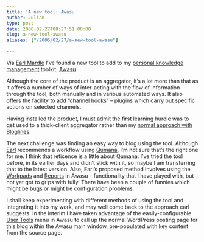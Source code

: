 ```yaml
---
title: 'A new tool: Awasu'
author: Julian
type: post
date: 2006-02-27T08:27:51+00:00
slug: a-new-tool-awasu 
aliases: ["/2006/02/27/a-new-tool-awasu"]

---
```

Via [Earl Mardle][1] I&#8217;ve found a new tool to add to my [personal knowledge management][2] toolkit: [Awasu][3]

Although the core of the product is an aggregator, it&#8217;s a lot more than that as it offers a number of ways of inter-acting with the flow of information through the tool, both manually and in various automated ways. It also offers the facility to add &#8220;[channel hooks][4]&#8221; &#8211; plugins which carry out specific actions on selected channels.

Having installed the product, I must admit the first learning hurdle was to get used to a thick-client aggregator rather than my [normal approach with Bloglines][5].

The next challenge was finding an easy way to blog using the tool. Although [Earl][1] recommends a workflow using [Qumana][6], I&#8217;m not sure that&#8217;s the right one for me. I think that reticence is a little about Qumana: I&#8217;ve tried the tool before, in its earlier days and didn&#8217;t stick with it, so maybe I am transferring that to the latest version. Also, Earl&#8217;s proposed method involves using the [Workpads][7] and [Reports][8] in Awasu &#8211; functionality that I have played with, but not yet got to grips with fully. There have been a couple of funnies which might be bugs or might be configuration problems. 

I shall keep experimenting with different methods of using the tool and integrating it into my work, and may well come back to the approach earl suggests. In the interim I have taken advantage of the easily-configurable [User Tools][9] menu in Awasu to call up the normal WordPress posting page for this blog within the Awasu main window, pre-populated with key content from the source page.

 [1]: https://www.kn.com.au/networks/2006/02/qumana_meta_blo.html
 [2]: https://www.gurteen.com/gurteen/gurteen.nsf/id/pkm
 [3]: https://www.awasu.com/
 [4]: https://www.awasu.com/help/2.2/Introduction/04-ChannelHooks.html
 [5]: https://www.bloglines.com/public/synesthesia
 [6]: https://www.qumana.com/
 [7]: https://www.awasu.com/help/2.2/Productivity%20tools/01-Workpads.html
 [8]: https://www.awasu.com/help/2.2/Productivity%20tools/05-ChannelReports.html
 [9]: https://www.awasu.com/help/2.2/Productivity%20tools/06-ExternalTools.html